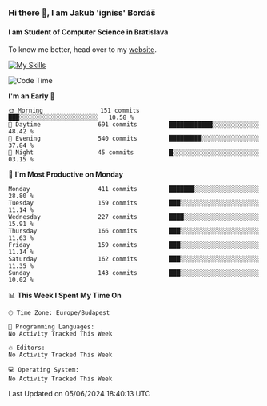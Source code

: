 ### Hi there 👋, I am Jakub 'igniss' Bordáš

#### I am Student of Computer Science in Bratislava
To know me better, head over to my [website](https://bordas.sk).

[![My Skills](https://skillicons.dev/icons?i=js,html,css,figma,svelte,java,kotlin,python,postgresql,typescript,nest,nodejs)](https://bordas.sk)


<!--START_SECTION:waka-->
![Code Time](http://img.shields.io/badge/Code%20Time-1%2C480%20hrs%205%20mins-blue)

**I'm an Early 🐤** 

```text
🌞 Morning                151 commits         ███░░░░░░░░░░░░░░░░░░░░░░   10.58 % 
🌆 Daytime                691 commits         ████████████░░░░░░░░░░░░░   48.42 % 
🌃 Evening                540 commits         █████████░░░░░░░░░░░░░░░░   37.84 % 
🌙 Night                  45 commits          █░░░░░░░░░░░░░░░░░░░░░░░░   03.15 % 
```
📅 **I'm Most Productive on Monday** 

```text
Monday                   411 commits         ███████░░░░░░░░░░░░░░░░░░   28.80 % 
Tuesday                  159 commits         ███░░░░░░░░░░░░░░░░░░░░░░   11.14 % 
Wednesday                227 commits         ████░░░░░░░░░░░░░░░░░░░░░   15.91 % 
Thursday                 166 commits         ███░░░░░░░░░░░░░░░░░░░░░░   11.63 % 
Friday                   159 commits         ███░░░░░░░░░░░░░░░░░░░░░░   11.14 % 
Saturday                 162 commits         ███░░░░░░░░░░░░░░░░░░░░░░   11.35 % 
Sunday                   143 commits         ███░░░░░░░░░░░░░░░░░░░░░░   10.02 % 
```


📊 **This Week I Spent My Time On** 

```text
🕑︎ Time Zone: Europe/Budapest

💬 Programming Languages: 
No Activity Tracked This Week

🔥 Editors: 
No Activity Tracked This Week

💻 Operating System: 
No Activity Tracked This Week
```


 Last Updated on 05/06/2024 18:40:13 UTC
<!--END_SECTION:waka-->
